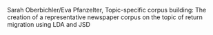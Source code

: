 Sarah Oberbichler/Eva Pfanzelter, Topic-specific corpus building: The creation of a representative newspaper corpus on the topic of return migration using LDA and JSD
